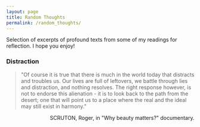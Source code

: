 ```yaml
---
layout: page
title: Random Thoughts
permalink: /random_thoughts/
---
```


Selection of excerpts of profound texts from some of my readings for reflection. I hope you enjoy!

### Distraction

> "Of course it is true that there is much in the world today that distracts and troubles us. Our lives are full of leftovers, we battle through lies and distraction, and nothing resolves. The right response however, is not to endorse this alienation - it is to look back to the path from the desert; one that will point us to a place where the real and the ideal may still exist in harmony."

<p style="text-align: right;">SCRUTON, Roger, in "Why beauty matters?" documentary.</p>
